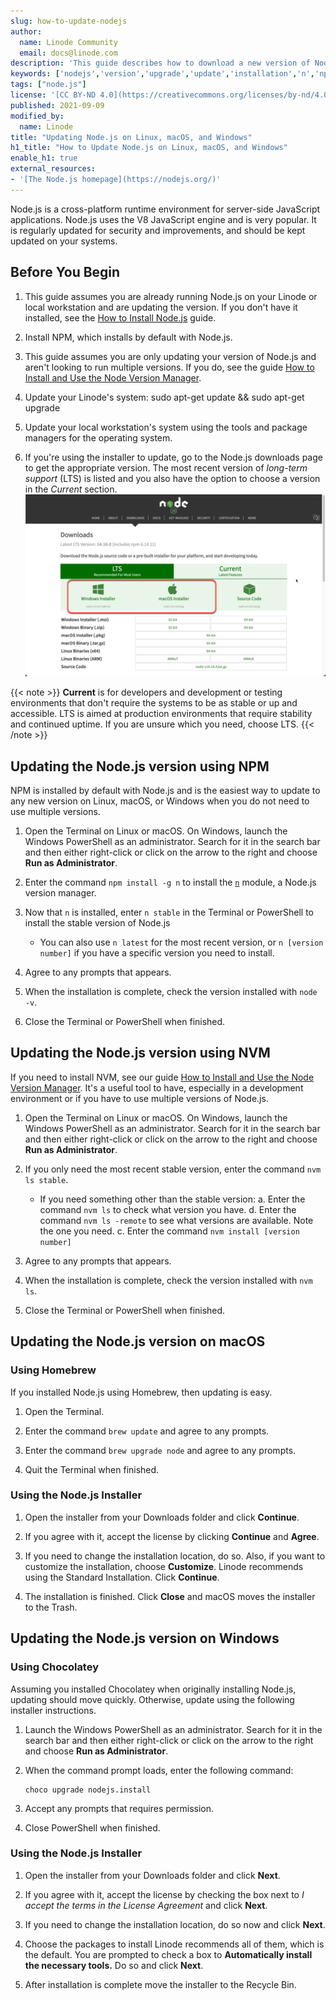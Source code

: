 ```yaml
---
slug: how-to-update-nodejs
author:
  name: Linode Community
  email: docs@linode.com
description: 'This guide describes how to download a new version of Node.js and update an installed version of Node.js on Linux, macOS, and Windows using multiple methods.'
keywords: ['nodejs','version','upgrade','update','installation','n','npm','nvm']
tags: ["node.js"]
license: '[CC BY-ND 4.0](https://creativecommons.org/licenses/by-nd/4.0)'
published: 2021-09-09
modified_by:
  name: Linode
title: "Updating Node.js on Linux, macOS, and Windows"
h1_title: "How to Update Node.js on Linux, macOS, and Windows"
enable_h1: true
external_resources:
- '[The Node.js homepage](https://nodejs.org/)'
---
```


Node.js is a cross-platform runtime environment for server-side JavaScript applications. Node.js uses the V8 JavaScript engine and is very popular. It is regularly updated for security and improvements, and should be kept updated on your systems.

## Before You Begin

1.  This guide assumes you are already running Node.js on your Linode or local workstation and are updating the version. If you don't have it installed, see the [How to Install Node.js](/docs/guides/how-to-install-nodejs/) guide.

2.  Install NPM, which installs by default with Node.js.

3.  This guide assumes you are only updating your version of Node.js and aren't looking to run multiple versions. If you do, see the guide [How to Install and Use the Node Version Manager](/docs/guides/how-to-install-use-node-version-manager-nvm/).

4.  Update your Linode's system:
    sudo apt-get update && sudo apt-get upgrade

3.  Update your local workstation's system using the tools and package managers for the operating system.

5.  If you're using the installer to update, go to the Node.js downloads page to get the appropriate version. The most recent version of *long-term support* (LTS) is listed and you also have the option to choose a version in the *Current* section.
![The Node.js downloads page](nodejs-downloads-page.png)

{{< note >}}
**Current** is for developers and development or testing environments that don't require the systems to be as stable or up and accessible. LTS is aimed at production environments that require stability and continued uptime. If you are unsure which you need, choose LTS.
{{< /note >}}

## Updating the Node.js version using NPM

NPM is installed by default with Node.js and is the easiest way to update to any new version on Linux, macOS, or Windows when you do not need to use multiple versions.

1.  Open the Terminal on Linux or macOS. On Windows, launch the Windows PowerShell as an administrator. Search for it in the search bar and then either right-click or click on the arrow to the right and choose **Run as Administrator**.

2.  Enter the command `npm install -g n` to install the [`n`](https://www.npmjs.com/package/n?activeTab=readme) module, a Node.js version manager.

3.  Now that `n` is installed, enter `n stable` in the Terminal or PowerShell to install the stable version of Node.js
    -   You can also use `n latest` for the most recent version, or `n [version number]` if you have a specific version you need to install.

4.  Agree to any prompts that appears.

5.  When the installation is complete, check the version installed with `node -v`.

6.  Close the Terminal or PowerShell when finished.

## Updating the Node.js version using NVM

If you need to install NVM, see our guide [How to Install and Use the Node Version Manager](/docs/guides/how-to-install-use-node-version-manager-nvm/). It's a useful tool to have, especially in a development environment or if you have to use multiple versions of Node.js.

1.  Open the Terminal on Linux or macOS. On Windows, launch the Windows PowerShell as an administrator. Search for it in the search bar and then either right-click or click on the arrow to the right and choose **Run as Administrator**.

2.  If you only need the most recent stable version, enter the command `nvm ls stable`.
    -   If you need something other than the stable version:
        a. Enter the command `nvm ls` to check what version you have.
        d. Enter the command `nvm ls -remote` to see what versions are available. Note the one you need.
        c. Enter the command `nvm install [version number]`

3.  Agree to any prompts that appears.

5.  When the installation is complete, check the version installed with `nvm ls`.

6.  Close the Terminal or PowerShell when finished.

## Updating the Node.js version on macOS

### Using Homebrew

If you installed Node.js using Homebrew, then updating is easy.

1.  Open the Terminal.

2.  Enter the command `brew update` and agree to any prompts.

3.  Enter the command `brew upgrade node` and agree to any prompts.

4.  Quit the Terminal when finished.

### Using the Node.js Installer

1.  Open the installer from your Downloads folder and click **Continue**.

3.  If you agree with it, accept the license by clicking **Continue** and **Agree**.

4.  If you need to change the installation location, do so. Also, if you want to customize the installation, choose **Customize**. Linode recommends using the Standard Installation. Click **Continue**.

5.  The installation is finished. Click **Close** and macOS moves the installer to the Trash.

## Updating the Node.js version on Windows

### Using Chocolatey

Assuming you installed Chocolatey when originally installing Node.js, updating should move quickly. Otherwise, update using the following installer instructions.

1.  Launch the Windows PowerShell as an administrator. Search for it in the search bar and then either right-click or click on the arrow to the right and choose **Run as Administrator**.

2.  When the command prompt loads, enter the following command:

        choco upgrade nodejs.install

3.  Accept any prompts that requires permission.

4.  Close PowerShell when finished.

### Using the Node.js Installer

1.  Open the installer from your Downloads folder and click **Next**.

3.  If you agree with it, accept the license by checking the box next to *I accept the terms in the License Agreement* and click **Next**.

4.  If you need to change the installation location, do so now and click **Next**.

5.  Choose the packages to install Linode recommends all of them, which is the default. You are prompted to check a box to **Automatically install the necessary tools.** Do so and click **Next**.

6.  After installation is complete move the installer to the Recycle Bin.
